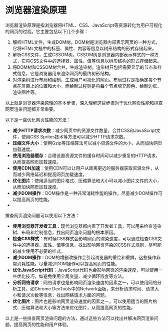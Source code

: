 # 浏览器渲染原理

浏览器渲染原理是指浏览器将HTML、CSS、JavaScript等资源转化为用户可视化的网页的过程。它主要包括以下几个步骤：

1. 解析HTML文件，生成DOM树。DOM树是浏览器内部表示网页的一种方式，它将HTML文档中的标签、属性、内容等信息以树形结构的形式存储起来。
2. 解析CSS文件，生成CSSOM树。CSSOM树是浏览器内部表示样式的一种方式，它将CSS文件中的选择器、属性、值等信息以树形结构的形式存储起来。
3. 将DOM树和CSSOM树合并，生成渲染树。渲染树只包括需要显示的节点和样式信息，它是浏览器用来渲染网页的最终树形结构。
4. 对渲染树进行布局和绘制，生成用户可视化的网页。布局过程是指确定每个节点在屏幕上的位置和大小，而绘制过程则是将每个节点填充颜色、绘制边框、渲染图片等。

以上就是浏览器渲染原理的基本步骤，深入理解这些步骤对于优化网页性能和排查网页渲染问题都非常重要。

以下是一些优化网页性能的方法：

- **减少HTTP请求次数**：减少网页中的资源文件数量，合并CSS和JavaScript文件，使用CSS Sprites技术等方法可以减少HTTP请求次数。
- **压缩文件大小**：使用Gzip等压缩算法可以减小资源文件的大小，从而加快网页加载速度。
- **使用浏览器缓存**：合理设置资源文件的缓存时间可以减少重复的HTTP请求，从而提高网页加载速度。
- **使用CDN加速**：使用CDN可以让用户从距离更近的服务器获取资源文件，从而减少网络延迟和提高网页加载速度。
- **优化图片**：使用适当的图片格式、压缩算法和大小可以减小图片文件的大小，从而加快网页加载速度。
- **减少DOM操作**：DOM操作是一种非常消耗性能的操作，尽量减少DOM操作可以提高网页的性能。
- 

排查网页渲染问题可以使用以下方法：

- **使用浏览器开发者工具**：现代浏览器都内置了开发者工具，可以用来检查渲染树、布局和绘制信息，找出网页渲染问题的根本原因。
- **检查CSS样式**：有时候CSS样式会影响网页的渲染速度，可以通过检查CSS文件中的选择器、属性、值等信息，找出影响网页渲染的CSS样式规则，尽可能的减少使用不必要的样式。
- **减少DOM操作**：DOM的增删改操作会引起浏览器的重绘和重排，这些操作非常消耗性能。尽量减少DOM操作可以提高网页的性能。
- **优化JavaScript代码**：JavaScript代码也会影响网页的渲染速度，可以使用一些优化技巧，如避免使用全局变量、减少循环嵌套等方法。
- **分析网络请求**：网络请求也是影响网页渲染速度的因素之一，可以使用网络分析工具，如Chrome DevTools中的Network面板，来分析请求时间、请求大小和请求次数等信息，找出网络请求方面的问题。
- **优化图片**：图片也是影响网页渲染速度的因素之一，可以使用适当的图片格式、压缩算法和大小等方法来优化图片，从而提高网页的性能。

以上是一些排查网页渲染问题的方法，通过这些方法可以找出并解决网页渲染问题，提高网页的性能和用户体验。
